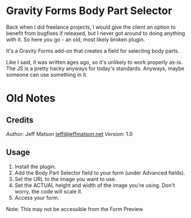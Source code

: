 # Gravity Forms Body Part Selector

Back when I did freelance projects, I would give the client an option to benefit from bugfixes if released, but I never got around to doing anything with it. So here you go - an old, most likely broken plugin.

It's a Gravity Forms add-on that creates a field for selecting body parts.

Like I said, it was written ages ago, so it's unlikely to work properly as-is. The JS is a pretty hacky anyways for today's standards. Anyways, maybe someone can use something in it.

# Old Notes

## Credits

*Author:* Jeff Matson <jeff@jeffmatson.net>
*Version:* 1.0

## Usage

1. Install the plugin.
2. Add the Body Part Selector field to your form (under Advanced fields).
3. Set the URL to the image you want to use.
4. Set the ACTUAL height and width of the image you're using. Don't worry, the code will scale it.
5. Access your form.

Note: This may not be accessible from the Form Preview.


